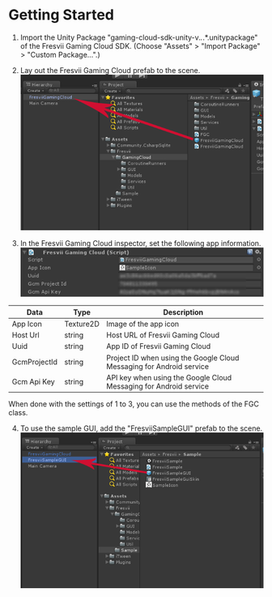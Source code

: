 # Getting Started

1.  Import the Unity Package "gaming-cloud-sdk-unity-v.*.*.*.unitypackage" of the Fresvii Gaming Cloud SDK. (Choose "Assets" > "Import Package" > "Custom Package...".)

2.  Lay out the Fresvii Gaming Cloud prefab to the scene.
![Layout prefab](./Images/InstallPrefab.png)

3.  In the Fresvii Gaming Cloud inspector, set the following app information.
![SetParametersInInspector](./Images/SetParametersInInspector.png)

|Data|Type|Description|
|-------|------|-----|
|App Icon|Texture2D|Image of the app icon|
|Host Url|string|Host URL of Fresvii Gaming Cloud|
|Uuid|string|App ID of Fresvii Gaming Cloud|
|GcmProjectId|string|Project ID when using the Google Cloud Messaging for Android service|
|Gcm Api Key|string|API key when using the Google Cloud Messaging for Android service|
When done with the settings of 1 to 3, you can use the methods of the FGC class.

4. To use the sample GUI, add the "FresviiSampleGUI" prefab to the scene.
![SetParametersInInspector](./Images/InstallPrefabGUI.png)
